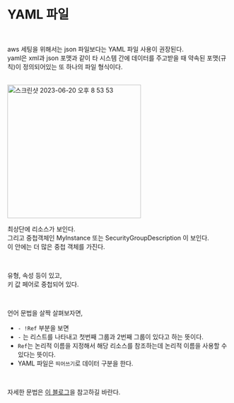 # YAML 파일

<br>

aws 세팅을 위해서는 json 파일보다는 YAML 파일 사용이 권장된다.  
yaml은 xml과 json 포맷과 같이 타 시스템 간에 데이터를 주고받을 때 약속된 포맷(규칙)이 정의되어있는 또 하나의 파일 형식이다.

<br>

<img width="302" alt="스크린샷 2023-06-20 오후 8 53 53" src="https://github.com/wlgns410/AWS-Study/assets/81137234/b8bef8a0-9664-4bc2-9b8e-93ed55a51b0c">


<br>

최상단에 리소스가 보인다.  
그리고 중첩객체인 MyInstance 또는 SecurityGroupDescription 이 보인다.  
이 안에는 더 많은 중첩 객체를 가진다.

<br>

유형, 속성 등이 있고,  
키 값 페어로 중첩되어 있다.

<br>

언어 문법을 살짝 살펴보자면,

- `- !Ref` 부분을 보면  
- `-` 는 리스트를 나타내고  첫번째 그룹과 2번째 그룹이 있다고 하는 뜻이다.  
- `Ref`는 논리적 이름을 지정해서 해당 리소스를 참조하는데 논리적 이름을 사용할 수 있다는 뜻이다.  
- YAML 파일은 `띄어쓰기`로 데이터 구분을 한다.

<br>

자세한 문법은 [이 블로그](https://inpa.tistory.com/entry/YAML-%F0%9F%93%9A-yaml-%EA%B0%9C%EB%85%90-%EB%AC%B8%EB%B2%95-%EC%9D%B4%ED%95%B4%ED%95%98%EA%B8%B0-%F0%9F%92%AF-%EC%B4%9D%EC%A0%95%EB%A6%AC)을 참고하길 바란다.

<br>
